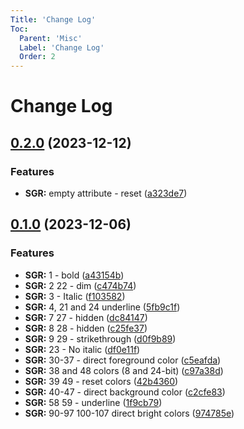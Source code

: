 ```yaml
---
Title: 'Change Log'
Toc:
  Parent: 'Misc'
  Label: 'Change Log'
  Order: 2
---
```

# Change Log

<a name="0.2.0"></a>
## [0.2.0](https://www.github.com/gcollic/ansi-console-to-html/releases/tag/v0.2.0) (2023-12-12)

### Features

* **SGR:** empty attribute - reset ([a323de7](https://www.github.com/gcollic/ansi-console-to-html/commit/a323de79711488a390f451cbeb1deb656f69c92d))

<a name="0.1.0"></a>
## [0.1.0](https://www.github.com/gcollic/ansi-console-to-html/releases/tag/v0.1.0) (2023-12-06)

### Features

* **SGR:** 1 - bold ([a43154b](https://www.github.com/gcollic/ansi-console-to-html/commit/a43154bc69f0d5d64a5f822be0b1c5409228f407))
* **SGR:** 2 22 - dim ([c474b74](https://www.github.com/gcollic/ansi-console-to-html/commit/c474b744453fe0df452062ca7056dc3be010b7dc))
* **SGR:** 3 - Italic ([f103582](https://www.github.com/gcollic/ansi-console-to-html/commit/f10358294bdb99756d5bebe5b8eae04f13322caa))
* **SGR:** 4, 21 and 24 underline ([5fb9c1f](https://www.github.com/gcollic/ansi-console-to-html/commit/5fb9c1fa0c7f7e8b312c80ec0f0e9156662a031c))
* **SGR:** 7 27 - hidden ([dc84147](https://www.github.com/gcollic/ansi-console-to-html/commit/dc8414788967786e45c2394ec30212af9e5c2622))
* **SGR:** 8 28 - hidden ([c25fe37](https://www.github.com/gcollic/ansi-console-to-html/commit/c25fe373a85f91f99681afeba725b13f8b331914))
* **SGR:** 9 29 - strikethrough ([d0f9b89](https://www.github.com/gcollic/ansi-console-to-html/commit/d0f9b89906ec701b00c73d0f1576714c034c0189))
* **SGR:** 23 - No italic ([df0e11f](https://www.github.com/gcollic/ansi-console-to-html/commit/df0e11f09cfa08c7642bc2232207c6ca2295edcf))
* **SGR:** 30-37 - direct foreground color ([c5eafda](https://www.github.com/gcollic/ansi-console-to-html/commit/c5eafda7a71c57d96c73fab18e27ccdcea57d299))
* **SGR:** 38 and 48 colors (8 and 24-bit) ([c97a38d](https://www.github.com/gcollic/ansi-console-to-html/commit/c97a38d2f6936e487f53c334a52fb1d67fa119fb))
* **SGR:** 39 49 - reset colors ([42b4360](https://www.github.com/gcollic/ansi-console-to-html/commit/42b43603b0bab213d10d843aacdf0a204a5e646e))
* **SGR:** 40-47 - direct background color ([c2cfe83](https://www.github.com/gcollic/ansi-console-to-html/commit/c2cfe83ed1f1bb0b1f13c09b05a91094ee92cc10))
* **SGR:** 58 59 - underline ([1f9cb79](https://www.github.com/gcollic/ansi-console-to-html/commit/1f9cb791d4d66929a9bb5ce6bf4226577e070dd6))
* **SGR:** 90-97 100-107 direct bright colors ([974785e](https://www.github.com/gcollic/ansi-console-to-html/commit/974785e28dac6a63c265cf8f2242757e55969d1d))

